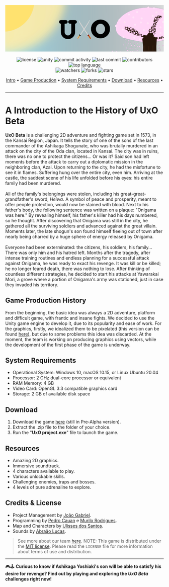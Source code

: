 <div align="center">

  ![UxO Banner](https://github.com/AJUMP-Corp/.github/blob/main/uxo_banner.png)

  ![license](https://img.shields.io/github/license/AJUMP-Corp/UxO-Beta)
  ![unity](https://img.shields.io/badge/unity-2022.3.8f1-4c9ee8)
  ![commit activity](https://img.shields.io/github/commit-activity/w/AJUMP-Corp/UxO-Beta)
  ![last commit](https://img.shields.io/github/last-commit/AJUMP-Corp/UxO-Beta)
  ![contributors](https://img.shields.io/github/contributors/AJUMP-Corp/UxO-Beta)
  ![top language](https://img.shields.io/github/languages/top/AJUMP-Corp/UxO-Beta) <br>
  ![watchers](https://img.shields.io/github/watchers/AJUMP-Corp/UxO-Beta?style=social)
  ![forks](https://img.shields.io/github/forks/AJUMP-Corp/UxO-Beta?style=social)
  ![stars](https://img.shields.io/github/stars/AJUMP-Corp/UxO-Beta?style=social)

  [Intro](#a-introduction-to-the-history-of-uxo-beta) •
  [Game Production](#game-production-history) • [System Requirements](#system-requirements) •
  [Download](#download) • [Resources](#resources) • <!-- [Screenshots](#screenshots) • 
  [Game Development](#development-progress) • --> [Credits](#credits--license)

</div>

---
# A Introduction to the History of UxO Beta
**UxO Beta** is a challenging 2D adventure and fighting game set in 1573, in the Kansai Region, Japan. It tells the story of one of the sons of the last commander of the Ashikaga Shogunate, who was brutally murdered in an attack on the city of the Oda clan, located in Kansai. The city was in ruins, there was no one to protect the citizens... Or was it? Said son had left moments before the attack to carry out a diplomatic mission in the neighboring clan, Azai. Upon returning to the city, he had the misfortune to see it in flames. Suffering hung over the entire city, even him. Arriving at the castle, the saddest scene of his life unfolded before his eyes: his entire family had been murdered. <br><br>
All of the family's belongings were stolen, including his great-great-grandfather's sword, _Heiwa_. A symbol of peace and prosperity, meant to offer people protection, would now be stained with blood. Next to his father's body, the following sentence was written on a plaque: "Onigama was here." By revealing himself, his father's killer had his days numbered, so he thought. After discovering that Onigama was still in the city, he gathered all the surviving soldiers and advanced against the great villain. Moments later, the late shogun's son found himself fleeing out of town after nearly being charred by a huge sphere of energy released by Onigama. <br><br>
Everyone had been exterminated: the citizens, his soldiers, his family... There was only him and his hatred left. Months after the tragedy, after intense training routines and endless planning for a successful attack against Onigama, he was ready to exact his revenge. It was kill or be killed; he no longer feared death, there was nothing to lose. After thinking of countless different strategies, he decided to start his attacks at Yawarakai Mori, a grove where a portion of Onigama's army was stationed, just in case they invaded his territory.

## Game Production History
From the beginning, the basic idea was always a 2D adventure, platform and difficult game, with frantic and insane fights. We decided to use the Unity game engine to develop it, due to its popularity and ease of work. For the graphics, firstly, we idealized them to be pixelated (this version can be found [here](https://github.com/AJUMP-Corp/UxO-Beta/tree/main/Old%20Version%20(test))), but due to some problems this idea was discarded. At the moment, the team is working on producing graphics using vectors, while the development of the first phase of the game is underway.

## System Requirements
- Operational System: Windows 10, macOS 10.15, or Linux Ubuntu 20.04
- Processor: 2 GHz dual-core processor or equivalent
- RAM Memory: 4 GB
- Video Card: OpenGL 3.3 compatible graphics card
- Storage: 2 GB of available disk space

## Download
1. Download the game [here](https://github.com/AJUMP-Corp/UxO-Beta/tree/main/Old%20Version%20(test)/Unity%20Game%20Executable%20(Pre-Alpha%20Version)) (still in Pre-Alpha version).
2. Extract the .zip file to the folder of your choice.
3. Run the "**UxO project.exe**" file to launch the game.

## Resources
- Amazing 2D graphics.
- Immersive soundtrack.
- 4 characters available to play.
- Various unlockable skills.
- Challenging enemies, traps and bosses.
- 4 levels of pure adrenaline to explore.

<!-- ## Screenshots
![Image 1](screenshots/screenshot1.png)
_Image description._

![Image 2](screenshots/screenshot2.png)
_Image description._

![Image 3](screenshots/screenshot3.png)
_Image description._ -->

<!-- ## Development Progress
- **Player**
  - [ ]
  - [ ]
  - [ ]
  - [ ]
  - [ ]
- **User Interface**
  - [ ] Main menu
    - [X] Intro menu
    - [ ] Settings tab
    - [ ] Character selection tab
  - [X] Phase map
  - [ ] Animations & Cutscenes
  - [ ] Credits screen
- **Enemies**
  - [ ]
  - [ ]
  - [ ]
  - [ ]
  - [ ]
- **Bosses**
  - [ ]
  - [ ]
  - [ ]
  - [ ]
  - [ ]
- **Levels**
  - [ ] Trap system
  - [ ] Map environments
    - [X] Map 1 complete
    - [ ] Map 2 complete
    - [ ] Map 3 complete
    - [ ] Map 4 complete
  - [ ] 
  - [ ] 
  - [ ] Give the player a new skill at the end of the level -->

## Credits & License
- Project Management by [João Gabriel](https://github.com/JGabrielJ).
- Programming by [Pedro Cauan](https://github.com/Cauan87) e [Murilo Rodrigues](https://github.com/MuriloPensativo).
- Map and Characters by [Ulisses dos Santos](https://github.com/Ulisses-Eufrauzino).
- Sounds by [Abraão Lucas](https://github.com/abraaolucassb).
> See more about our team [here](https://github.com/AJUMP-Corp).
> NOTE: This game is distributed under the [MIT license](https://github.com/AJUMP-Corp/UxO-Beta/blob/main/LICENSE). Please read the `LICENSE` file for more information about terms of use and distribution.

---
🎮🕹 **Curious to know if Ashikaga Yoshiaki's son will be able to satisfy his desire for revenge? Find out by playing and exploring the _UxO Beta_ challenges right now!**
